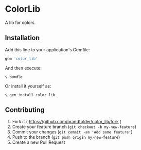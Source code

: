 # ColorLib

A lib for colors.

## Installation

Add this line to your application's Gemfile:

```ruby
gem 'color_lib'
```

And then execute:

    $ bundle

Or install it yourself as:

    $ gem install color_lib

## Contributing

1. Fork it ( https://github.com/brandfolder/color_lib/fork )
2. Create your feature branch (`git checkout -b my-new-feature`)
3. Commit your changes (`git commit -am 'Add some feature'`)
4. Push to the branch (`git push origin my-new-feature`)
5. Create a new Pull Request
